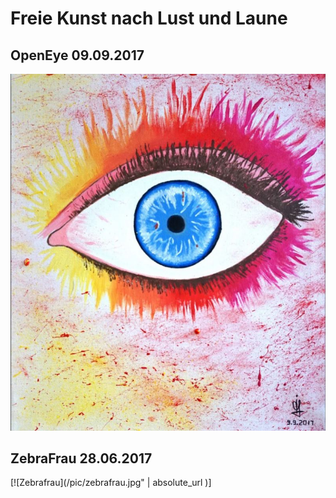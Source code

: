 # Freie Kunst nach Lust und Laune

## OpenEye 09.09.2017
[![Bologna](/pic/openeye.JPG)](https://www.youtube.com/watch?v=vq4MnvSisHs")

## ZebraFrau 28.06.2017
[![Zebrafrau](/pic/zebrafrau.jpg" | absolute_url )]

